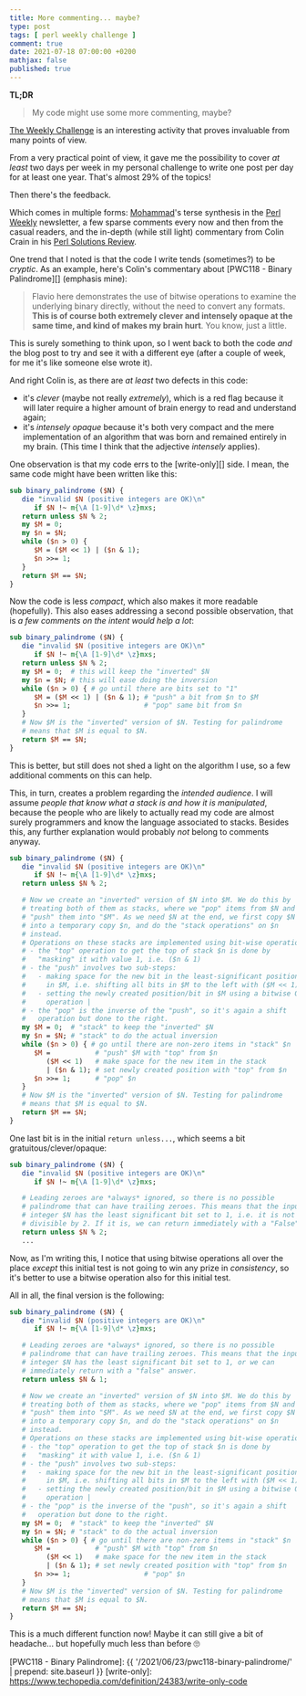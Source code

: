 ```yaml
---
title: More commenting... maybe?
type: post
tags: [ perl weekly challenge ]
comment: true
date: 2021-07-18 07:00:00 +0200
mathjax: false
published: true
---
```


**TL;DR**

> My code might use some more commenting, maybe?

[The Weekly Challenge][] is an interesting activity that proves
invaluable from many points of view.

From a very practical point of view, it gave me the possibility to cover
*at least* two days per week in my personal challenge to write one post
per day for at least one year. That's almost 29% of the topics!

Then there's the feedback.

Which comes in multiple forms: [Mohammad][]'s terse synthesis in the
[Perl Weekly][] newsletter, a few sparse comments every now and then
from the casual readers, and the in-depth (while still light) commentary
from Colin Crain in his [Perl Solutions Review][].

One trend that I noted is that the code I write tends (sometimes?) to be
*cryptic*. As an example, here's Colin's commentary about [PWC118 -
Binary Palindrome][] (emphasis mine):

> Flavio here demonstrates the use of bitwise operations to examine the
> underlying binary directly, without the need to convert any formats.
> **This is of course both extremely clever and intensely opaque at the
> same time, and kind of makes my brain hurt**. You know, just a little.

This is surely something to think upon, so I went back to both the code
*and* the blog post to try and see it with a different eye (after a
couple of week, for me it's like someone else wrote it).

And right Colin is, as there are *at least* two defects in this code:

- it's *clever* (maybe not really *extremely*), which is a red flag
  because it will later require a higher amount of brain energy to read
  and understand again;
- it's *intensely opaque* because it's both very compact and the mere
  implementation of an algorithm that was born and remained entirely in
  my brain. (This time I think that the adjective *intensely* applies).

One observation is that my code errs to the [write-only][] side. I mean,
the same code might have been written like this:

```perl
sub binary_palindrome ($N) {
   die "invalid $N (positive integers are OK)\n"
      if $N !~ m{\A [1-9]\d* \z}mxs;
   return unless $N % 2;
   my $M = 0;
   my $n = $N;
   while ($n > 0) {
      $M = ($M << 1) | ($n & 1);
      $n >>= 1;
   }
   return $M == $N;
}
```

Now the code is less *compact*, which also makes it more readable
(hopefully). This also eases addressing a second possible observation,
that is *a few comments on the intent would help a lot*:

```perl
sub binary_palindrome ($N) {
   die "invalid $N (positive integers are OK)\n"
      if $N !~ m{\A [1-9]\d* \z}mxs;
   return unless $N % 2;
   my $M = 0;  # this will keep the "inverted" $N
   my $n = $N; # this will ease doing the inversion
   while ($n > 0) { # go until there are bits set to "1"
      $M = ($M << 1) | ($n & 1); # "push" a bit from $n to $M
      $n >>= 1;                  # "pop" same bit from $n
   }
   # Now $M is the "inverted" version of $N. Testing for palindrome
   # means that $M is equal to $N.
   return $M == $N;
}
```

This is better, but still does not shed a light on the algorithm I use,
so a few additional comments on this can help.

This, in turn, creates a problem regarding the *intended audience*. I
will assume *people that know what a stack is and how it is
manipulated*, because the people who are likely to actually read my code
are almost surely programmers and know the language associated to
stacks. Besides this, any further explanation would probably *not*
belong to comments anyway.

```perl
sub binary_palindrome ($N) {
   die "invalid $N (positive integers are OK)\n"
      if $N !~ m{\A [1-9]\d* \z}mxs;
   return unless $N % 2;

   # Now we create an "inverted" version of $N into $M. We do this by
   # treating both of them as stacks, where we "pop" items from $N and
   # "push" them into "$M". As we need $N at the end, we first copy $N
   # into a temporary copy $n, and do the "stack operations" on $n
   # instead.
   # Operations on these stacks are implemented using bit-wise operations:
   # - the "top" operation to get the top of stack $n is done by
   #   "masking" it with value 1, i.e. ($n & 1)
   # - the "push" involves two sub-steps:
   #   - making space for the new bit in the least-significant position
   #     in $M, i.e. shifting all bits in $M to the left with ($M << 1)
   #   - setting the newly created position/bit in $M using a bitwise OR
   #     operation |
   # - the "pop" is the inverse of the "push", so it's again a shift
   #   operation but done to the right.
   my $M = 0;  # "stack" to keep the "inverted" $N
   my $n = $N; # "stack" to do the actual inversion
   while ($n > 0) { # go until there are non-zero items in "stack" $n
      $M =           # "push" $M with "top" from $n
         ($M << 1)   # make space for the new item in the stack
         | ($n & 1); # set newly created position with "top" from $n
      $n >>= 1;      # "pop" $n
   }
   # Now $M is the "inverted" version of $N. Testing for palindrome
   # means that $M is equal to $N.
   return $M == $N;
}
```

One last bit is in the initial `return unless...`, which seems a bit
gratuitous/clever/opaque:

```perl
sub binary_palindrome ($N) {
   die "invalid $N (positive integers are OK)\n"
      if $N !~ m{\A [1-9]\d* \z}mxs;

   # Leading zeroes are *always* ignored, so there is no possible
   # palindrome that can have trailing zeroes. This means that the input
   # integer $N has the least significant bit set to 1, i.e. it is not
   # divisible by 2. If it is, we can return immediately with a "False".
   return unless $N % 2;
   ...
```

Now, as I'm writing this, I notice that using bitwise operations all
over the place *except* this initial test is not going to win any prize
in *consistency*, so it's better to use a bitwise operation also for
this initial test.

All in all, the final version is the following:

```perl
sub binary_palindrome ($N) {
   die "invalid $N (positive integers are OK)\n"
      if $N !~ m{\A [1-9]\d* \z}mxs;

   # Leading zeroes are *always* ignored, so there is no possible
   # palindrome that can have trailing zeroes. This means that the input
   # integer $N has the least significant bit set to 1, or we can
   # immediately return with a "false" answer.
   return unless $N & 1;

   # Now we create an "inverted" version of $N into $M. We do this by
   # treating both of them as stacks, where we "pop" items from $N and
   # "push" them into "$M". As we need $N at the end, we first copy $N
   # into a temporary copy $n, and do the "stack operations" on $n
   # instead.
   # Operations on these stacks are implemented using bit-wise operations:
   # - the "top" operation to get the top of stack $n is done by
   #   "masking" it with value 1, i.e. ($n & 1)
   # - the "push" involves two sub-steps:
   #   - making space for the new bit in the least-significant position
   #     in $M, i.e. shifting all bits in $M to the left with ($M << 1)
   #   - setting the newly created position/bit in $M using a bitwise OR
   #     operation |
   # - the "pop" is the inverse of the "push", so it's again a shift
   #   operation but done to the right.
   my $M = 0;  # "stack" to keep the "inverted" $N
   my $n = $N; # "stack" to do the actual inversion
   while ($n > 0) { # go until there are non-zero items in "stack" $n
      $M =           # "push" $M with "top" from $n
         ($M << 1)   # make space for the new item in the stack
         | ($n & 1); # set newly created position with "top" from $n
      $n >>= 1;                  # "pop" $n
   }
   # Now $M is the "inverted" version of $N. Testing for palindrome
   # means that $M is equal to $N.
   return $M == $N;
}
```

This is a much different function now! Maybe it can still give a bit of
headache... but hopefully much less than before 🙄


[The Weekly Challenge]: https://theweeklychallenge.org/
[Perl]: https://www.perl.org/
[Raku]: https://raku.org/
[p5-reviews]: https://theweeklychallenge.org/p5-reviews/
[Mohammad]: http://www.manwar.org/
[Perl Weekly]: https://perlweekly.com/
[Perl Solutions Review]: https://theweeklychallenge.org/p5-reviews/
[PWC118 - Binary Palindrome]: {{ '/2021/06/23/pwc118-binary-palindrome/' | prepend: site.baseurl }}
[write-only]: https://www.techopedia.com/definition/24383/write-only-code
